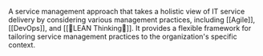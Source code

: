 A service management approach that takes a holistic view of IT service delivery by considering various management practices, including [[Agile]], [[DevOps]], and [[🤔LEAN Thinking🌸]]. It provides a flexible framework for tailoring service management practices to the organization's specific context.

